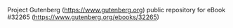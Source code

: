 Project Gutenberg (https://www.gutenberg.org) public repository for eBook #32265 (https://www.gutenberg.org/ebooks/32265)
